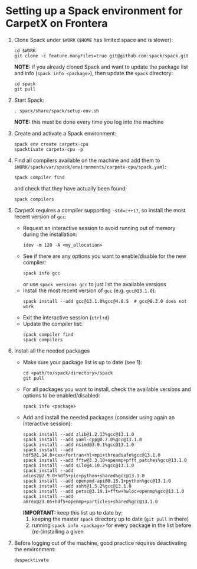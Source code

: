 # Setting up a Spack environment for CarpetX on Frontera

1. Clone Spack under `$WORK` (`$HOME` has limited space and is slower):
   ```
   cd $WORK
   git clone -c feature.manyFiles=true git@github.com:spack/spack.git
   ```
   **NOTE:** if you already cloned Spack and want to update the package list and info (`spack info <package>`), then update the `spack` directory:
   ```
   cd spack
   git pull
   ```

2. Start Spack:
   ```
   . spack/share/spack/setup-env.sh
   ```
   **NOTE:** this must be done every time you log into the machine

3. Create and activate a Spack environment:
   ```
   spack env create carpetx-cpu
   spacktivate carpetx-cpu -p
   ```

4. Find all compilers available on the machine and add them to `$WORK/spack/var/spack/environments/carpetx-cpu/spack.yaml`:
   ```
   spack compiler find
   ```
   and check that they have actually been found:
   ```
   spack compilers
   ```

5. CarpetX requires a compiler supporting `-std=c++17`, so install the most recent version of `gcc`:
   - Request an interactive session to avoid running out of memory during the installation:
     ```
     idev -m 120 -A <my_allocation>
     ```
   - See if there are any options you want to enable/disable for the new compiler:
     ```
     spack info gcc
     ```
     or use `spack versions gcc` to just list the available versions
   - Install the most recent version of `gcc` (e.g. `gcc@13.1.0`):
     ```
     spack install --add gcc@13.1.0%gcc@4.8.5  # gcc@8.3.0 does not work
     ```
   - Exit the interactive session (`ctrl+d`)
   - Update the compiler list:
     ```
     spack compiler find
     spack compilers
     ```

7. Install all the needed packages
   - Make sure your package list is up to date (see 1):
     ```
     cd <path/to/spack/directory>/spack
     git pull
     ```
   - For all packages you want to install, check the available versions and options to be enabled/disabled:
     ```
     spack info <package>
     ```
   - Add and install the needed packages (consider using again an interactive session):
     ```
     spack install --add zlib@1.2.13%gcc@13.1.0
     spack install --add yaml-cpp@0.7.0%gcc@13.1.0
     spack install --add nsimd@3.0.1%gcc@13.1.0
     spack install --add hdf5@1.14.0+cxx+fortran+hl+mpi+threadsafe%gcc@13.1.0
     spack install --add fftw@3.3.10+openmp+pfft_patches%gcc@13.1.0
     spack install --add silo@4.10.2%gcc@13.1.0
     spack install --add adios2@2.9.0+hdf5+pic+python+shared%gcc@13.1.0
     spack install --add openpmd-api@0.15.1+python%gcc@13.1.0
     spack install --add ssht@1.5.2%gcc@13.1.0
     spack install --add petsc@3.19.1+fftw+hwloc+openmp%gcc@13.1.0
     spack install --add amrex@23.05+hdf5+openmp+particles+shared%gcc@13.1.0
     ```
     **IMPORTANT:** keep this list up to date by:
     1. keeping the master `spack` directory up to date (`git pull` in there)
     2. running `spack info <package>` for every package in the list before (re-)installing a given <package>

7. Before logging out of the machine, good practice requires deactivating the environment:
   ```
   despacktivate
   ```
